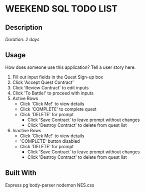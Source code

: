 # WEEKEND SQL TODO LIST

## Description

_Duration: 2 days_



## Usage
How does someone use this application? Tell a user story here.

1. Fill out input fields in the Quest Sign-up box
2. Click 'Accept Quest Contract'
3. Click 'Review Contract' to edit inputs
4. Click 'To Battle!' to proceed with inputs
5. Active Rows
    *   Click 'Click Me!' to view details
    *   Click 'COMPLETE' to complete quest
    *   Click 'DELETE' for prompt
        -   Click 'Save Contract' to leave prompt without changes
        -   Click 'Destroy Contract' to delete from quest list
6. Inactive Rows
    *   Click 'Click Me!' to view details
    *   'COMPLETE' button disabled
    *   Click 'DELETE' for prompt
        -   Click 'Save Contract' to leave prompt without changes
        -   Click 'Destroy Contract' to delete from quest list


## Built With

Express
pg
body-parser
nodemon
NES.css